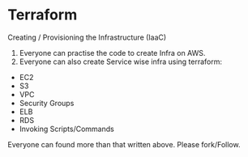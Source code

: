 # Terraform
Creating / Provisioning the Infrastructure (IaaC)
1. Everyone can practise the code to create Infra on AWS.
2. Everyone can also create Service wise infra using terraform:
- EC2
- S3
- VPC
- Security Groups
- ELB
- RDS
- Invoking Scripts/Commands

Everyone can found more than that written above. Please fork/Follow.
